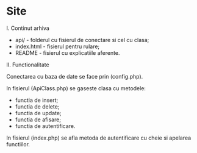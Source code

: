 # Site

I. Continut arhiva

- api/ - folderul cu fisierul de conectare si cel cu clasa;
- index.html - fisierul pentru rulare;
- README - fisierul cu explicatiile aferente.

II. Functionalitate

Conectarea cu baza de date se face prin (config.php).

In fisierul (ApiClass.php) se gaseste clasa cu metodele:

- functia de insert;
- functia de delete;
- functia de update;
- functia de afisare;
- functia de autentificare.

In fisierul (index.php) se afla metoda de autentificare cu cheie si apelarea functiilor.
